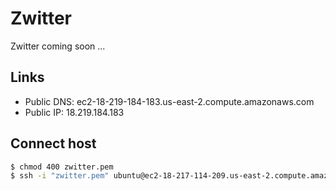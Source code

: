 # Zwitter
Zwitter coming soon ...

## Links

- Public DNS: ec2-18-219-184-183.us-east-2.compute.amazonaws.com
- Public IP: 18.219.184.183

## Connect host

``` sh
$ chmod 400 zwitter.pem
$ ssh -i "zwitter.pem" ubuntu@ec2-18-217-114-209.us-east-2.compute.amazonaws.com
```
